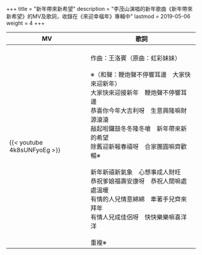 +++
title = "新年帶來新希望"
description = "李茂山演唱的新年歌曲《新年帶來新希望》的MV及歌詞，收錄在《來迎幸福年》專輯中"
lastmod = 2019-05-06
weight = 4
+++

MV  | 歌詞  
--------------|-------
{{< youtube 4k8sUNFyoEg >}}|<br/>作曲：王洛賓（原曲：虹彩妹妹）<br/><br/>※（和聲：鞭炮聲不停響耳邊　大家快來迎新年）<br/>大家快來迎接新年　鞭炮聲不停響耳邊<br/>恭喜你今年大吉利呀　生意興隆嘛財源滾滾<br/>敲起啦鑼鼓冬冬隆冬嗆　新年帶來新的希望<br/>除舊迎新報春禧呀　合家團圓嘛齊歡暢※<br/><br/>新年新禧新氣象　心想事成人財旺<br/>恭祝爹娘福壽安康呀　恭祝人間嘛處處溫暖<br/>有情的人兒情意綿綿　牽著手兒齊來拜年<br/>有情人兒成佳侶呀　快快樂樂嘛喜洋洋<br/><br/>重複※



